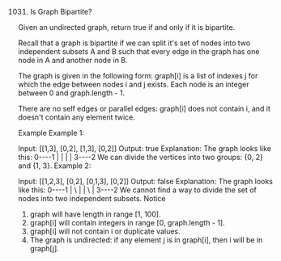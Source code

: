1031. Is Graph Bipartite?

Given an undirected graph, return true if and only if it is bipartite.

Recall that a graph is bipartite if we can split it's set of nodes into two independent subsets A and B such that every edge in the graph has one node in A and another node in B.

The graph is given in the following form: graph[i] is a list of indexes j for which the edge between nodes i and j exists. Each node is an integer between 0 and graph.length - 1.

There are no self edges or parallel edges: graph[i] does not contain i, and it doesn't contain any element twice.

Example
Example 1:

Input: [[1,3], [0,2], [1,3], [0,2]]
Output: true
Explanation: 
  The graph looks like this:
  0----1
  |    |
  |    |
  3----2
  We can divide the vertices into two groups: {0, 2} and {1, 3}.
Example 2:

Input: [[1,2,3], [0,2], [0,1,3], [0,2]]
Output: false
Explanation: 
  The graph looks like this:
  0----1
  | \  |
  |  \ |
  3----2
  We cannot find a way to divide the set of nodes into two independent subsets.
Notice
1. graph will have length in range [1, 100].
2. graph[i] will contain integers in range [0, graph.length - 1].
3. graph[i] will not contain i or duplicate values.
4. The graph is undirected: if any element j is in graph[i], then i will be in graph[j].
